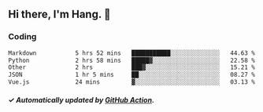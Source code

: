 ## Hi there, I'm Hang. 👋

### Coding

<!--START_SECTION:waka-->

```txt
Markdown           5 hrs 52 mins   ███████████░░░░░░░░░░░░░░   44.63 %
Python             2 hrs 58 mins   █████▓░░░░░░░░░░░░░░░░░░░   22.58 %
Other              2 hrs           ███▓░░░░░░░░░░░░░░░░░░░░░   15.21 %
JSON               1 hr 5 mins     ██░░░░░░░░░░░░░░░░░░░░░░░   08.27 %
Vue.js             24 mins         ▓░░░░░░░░░░░░░░░░░░░░░░░░   03.13 %
```

<!--END_SECTION:waka-->

##### ✓ Automatically updated by [GitHub Action](https://github.com/huhuhang/huhuhang/actions).
